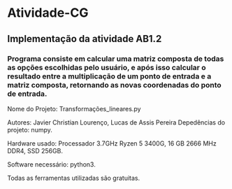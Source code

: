 # Atividade-CG

## Implementação da atividade AB1.2

### Programa consiste em calcular uma matriz composta de todas as opções escolhidas pelo usuário, e após isso calcular o resultado entre a multiplicação de um ponto de entrada e a matriz composta, retornando as novas coordenadas do ponto de entrada.

Nome do Projeto: Transformações_lineares.py

Autores: Javier Christian Lourenço, Lucas de Assis Pereira
Depedências do projeto: numpy.

Hardware usado: Processador 3.7GHz Ryzen 5 3400G, 16 GB 2666 MHz DDR4, SSD 256GB.

Software necessário: python3.

Todas as ferramentas utilizadas são gratuitas.
